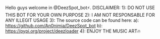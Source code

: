 Hello guys welcome in @DeezSpot_bot⚡️.
DISCLAIMER:
                     1): DO NOT USE THIS BOT FOR YOUR OWN PURPOSE
                     2): I AM NOT RESPONSABLE FOR ANY ILLEGIT USAGE
                     3): The source code can be found here:
                                    a): https://github.com/An0nimia/DeezSpot_bot
                                    b): https://pypi.org/project/deezloader
                     4): ENJOY THE MUSIC ART🔥